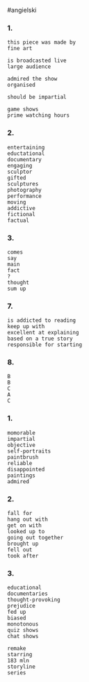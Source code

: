 #angielski 

### 1.
```
this piece was made by
fine art

is broadcasted live
large audience

admired the show
organised

should be impartial

game shows
prime watching hours
```

### 2.
```
entertaining
eductational
documentary
engaging
sculptor
gifted
sculptures
photography
performance
moving
addictive
fictional
factual
```

### 3.
```
comes
say
main
fact
?
thought
sum up
```

### 7.
```
is addicted to reading
keep up with
excellent at explaining
based on a true story
responsible for starting
```

### 8.
```
B
B
C
A
C
```

### 1.
```
momorable
impartial
objective
self-portraits
paintbrush
reliable
disappointed
paintings
admired
```

### 2.
```
fall for
hang out with
get on with
looked up to
going out together
brought up
fell out
took after
```

### 3.
```
educational
documentaries
thought-provoking
prejudice
fed up
biased
monotonous
quiz shows
chat shows
```


```
remake
starring
183 mln
storyline
series
```

